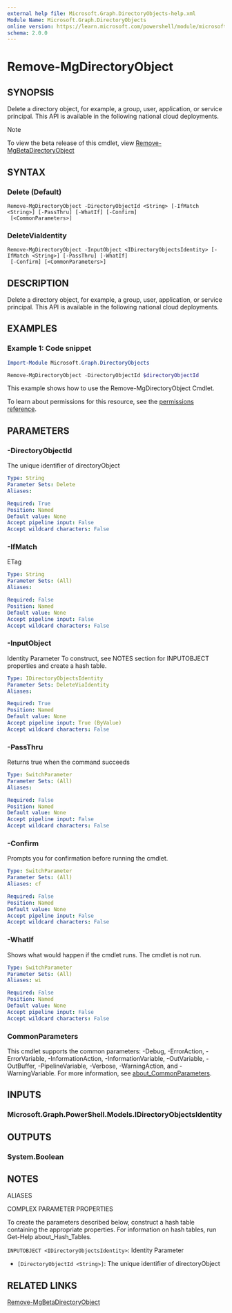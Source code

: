 ```yaml
---
external help file: Microsoft.Graph.DirectoryObjects-help.xml
Module Name: Microsoft.Graph.DirectoryObjects
online version: https://learn.microsoft.com/powershell/module/microsoft.graph.directoryobjects/remove-mgdirectoryobject
schema: 2.0.0
---
```


# Remove-MgDirectoryObject

## SYNOPSIS
Delete a directory object, for example, a group, user, application, or service principal.
This API is available in the following national cloud deployments.

> [!NOTE]
> To view the beta release of this cmdlet, view [Remove-MgBetaDirectoryObject](/powershell/module/Microsoft.Graph.Beta.DirectoryObjects/Remove-MgBetaDirectoryObject?view=graph-powershell-beta)

## SYNTAX

### Delete (Default)
```
Remove-MgDirectoryObject -DirectoryObjectId <String> [-IfMatch <String>] [-PassThru] [-WhatIf] [-Confirm]
 [<CommonParameters>]
```

### DeleteViaIdentity
```
Remove-MgDirectoryObject -InputObject <IDirectoryObjectsIdentity> [-IfMatch <String>] [-PassThru] [-WhatIf]
 [-Confirm] [<CommonParameters>]
```

## DESCRIPTION
Delete a directory object, for example, a group, user, application, or service principal.
This API is available in the following national cloud deployments.

## EXAMPLES
### Example 1: Code snippet

```powershell
Import-Module Microsoft.Graph.DirectoryObjects

Remove-MgDirectoryObject -DirectoryObjectId $directoryObjectId
```
This example shows how to use the Remove-MgDirectoryObject Cmdlet.

To learn about permissions for this resource, see the [permissions reference](/graph/permissions-reference).


## PARAMETERS

### -DirectoryObjectId
The unique identifier of directoryObject

```yaml
Type: String
Parameter Sets: Delete
Aliases:

Required: True
Position: Named
Default value: None
Accept pipeline input: False
Accept wildcard characters: False
```

### -IfMatch
ETag

```yaml
Type: String
Parameter Sets: (All)
Aliases:

Required: False
Position: Named
Default value: None
Accept pipeline input: False
Accept wildcard characters: False
```

### -InputObject
Identity Parameter
To construct, see NOTES section for INPUTOBJECT properties and create a hash table.

```yaml
Type: IDirectoryObjectsIdentity
Parameter Sets: DeleteViaIdentity
Aliases:

Required: True
Position: Named
Default value: None
Accept pipeline input: True (ByValue)
Accept wildcard characters: False
```

### -PassThru
Returns true when the command succeeds

```yaml
Type: SwitchParameter
Parameter Sets: (All)
Aliases:

Required: False
Position: Named
Default value: None
Accept pipeline input: False
Accept wildcard characters: False
```

### -Confirm
Prompts you for confirmation before running the cmdlet.

```yaml
Type: SwitchParameter
Parameter Sets: (All)
Aliases: cf

Required: False
Position: Named
Default value: None
Accept pipeline input: False
Accept wildcard characters: False
```

### -WhatIf
Shows what would happen if the cmdlet runs.
The cmdlet is not run.

```yaml
Type: SwitchParameter
Parameter Sets: (All)
Aliases: wi

Required: False
Position: Named
Default value: None
Accept pipeline input: False
Accept wildcard characters: False
```

### CommonParameters
This cmdlet supports the common parameters: -Debug, -ErrorAction, -ErrorVariable, -InformationAction, -InformationVariable, -OutVariable, -OutBuffer, -PipelineVariable, -Verbose, -WarningAction, and -WarningVariable. For more information, see [about_CommonParameters](http://go.microsoft.com/fwlink/?LinkID=113216).

## INPUTS

### Microsoft.Graph.PowerShell.Models.IDirectoryObjectsIdentity
## OUTPUTS

### System.Boolean
## NOTES

ALIASES

COMPLEX PARAMETER PROPERTIES

To create the parameters described below, construct a hash table containing the appropriate properties. For information on hash tables, run Get-Help about_Hash_Tables.


`INPUTOBJECT <IDirectoryObjectsIdentity>`: Identity Parameter
  - `[DirectoryObjectId <String>]`: The unique identifier of directoryObject

## RELATED LINKS
[Remove-MgBetaDirectoryObject](/powershell/module/Microsoft.Graph.Beta.DirectoryObjects/Remove-MgBetaDirectoryObject?view=graph-powershell-beta)
